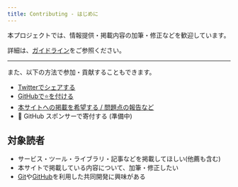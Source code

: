 ```yaml
---
title: Contributing - はじめに
---
```


本プロジェクトでは、情報提供・掲載内容の加筆・修正などを歓迎しています。

詳細は、[ガイドライン](./guideline)をご参照ください。

---

また、以下の方法で参加・貢献することもできます。

- [Twitterでシェアする](https://twitter.com/intent/tweet?hashtags=AtCoder%2CAtCoderClans&url=https%3A%2F%2Fkato-hiro.github.io%2FAtCoderClans%2F&text=【非公式】AtCoderがもっと楽しくなるリンク集です。有志による非公式サービス・ツール・ライブラリ・記事などをまとめています。)
- [GitHubで:star:を付ける](https://github.com/KATO-Hiro/AtCoderClans/stargazers)
- [本サイトへの掲載を希望する / 問題点の報告など](https://github.com/KATO-Hiro/AtCoderClans/issues)
- :construction: GitHub スポンサーで寄付する (準備中)

## 対象読者

- サービス・ツール・ライブラリ・記事などを掲載してほしい(他薦も含む)
- 本サイトで掲載している内容について、加筆・修正したい
- [Git](https://git-scm.com/)や[GitHub](https://github.com)を利用した共同開発に興味がある
